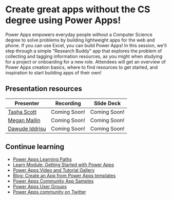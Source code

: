 # Create great apps without the CS degree using Power Apps!

Power Apps empowers everyday people without a Computer Science degree to solve problems by building lightweight apps for the web and phone. If you can use Excel, you can build Power Apps! In this session, we'll step through a simple "Research Buddy" app that explores the problem of collecting and tagging information resources, as you might when studying for a project or onboarding for a new role. Attendees will get an overview of Power Apps creation basics, where to find resources to get started, and inspiration to start building apps of their own!

## Presentation resources

| Presenter | Recording | Slide Deck |
| - | - | - |
| [Tasha Scott](https://twitter.com/TashasEv) | Coming Soon! | Coming Soon! |
| [Megan Mallin](https://twitter.com/MegMallin) | Coming Soon! | Coming Soon! |
| [Dawude Iddrisu](https://twitter.com/dawoodiddris) | Coming Soon! | Coming Soon! |

## Continue learning

- [Power Apps Learning Paths](https://aka.ms/learnpowerapps)
- [Learn Module: Getting Started with Power Apps](https://docs.microsoft.com/learn/modules/get-started-with-powerapps/?WT.mc_id=ignite2020_techseries)
- [Power Apps Video and Tutorial Gallery](https://aka.ms/powerappsgallery)
- [Blog: Create an App from Power Apps templates](https://powerapps.microsoft.com/blog/using-app-template/)
- [Power Apps Community App Samples](https://aka.ms/PACommunitySamples)
- [Power Apps User Groups](https://www.powerappsug.com/home)
- [Power Apps community on Twitter](https://twitter.com/search?q=%23PowerAddicts)
